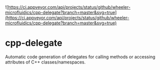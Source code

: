 ![https://ci.appveyor.com/api/projects/status/github/wheeler-microfluidics/cpp-delegate?branch=master&svg=true](https://ci.appveyor.com/api/projects/status/github/wheeler-microfluidics/cpp-delegate?branch=master&svg=true)
# cpp-delegate
Automatic code generation of delegates for calling methods or accessing attributes of C++ classes/namespaces.

